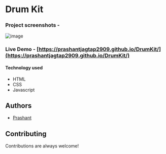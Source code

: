 

# Drum Kit










### Project screenshots - 
![image](https://github.com/prashantjagtap2909/DrumKit/assets/93985255/7343f29c-616c-428c-b27b-7789eb4cb541)


### Live Demo - [https://prashantjagtap2909.github.io/DrumKit/](https://prashantjagtap2909.github.io/DrumKit/)
#### Technology used
  - HTML
  - CSS
  - Javascript

## Authors

- [Prashant](https://www.github.com/prashantjagtap2909)


## Contributing

Contributions are always welcome!


